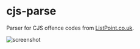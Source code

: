 # cjs-parse

Parser for CJS offence codes from [ListPoint.co.uk](http://www.listpoint.co.uk/CodeList/details/CJS%20Offences/2009.1).

![screenshot][screenshot]

[screenshot]: https://i.imgur.com/D187u3H.png?1 "Screenshot"
